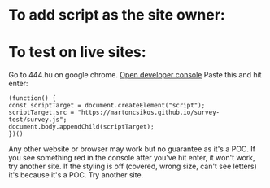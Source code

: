 # To add script as the site owner:
<script src="https://martoncsikos.github.io/survey-test/survey.js"></script>

# To test on live sites:
Go to 444.hu on google chrome.
[Open developer console](https://balsamiq.com/support/faqs/browserconsole)
Paste this and hit enter:

```
(function() {
const scriptTarget = document.createElement("script");
scriptTarget.src = "https://martoncsikos.github.io/survey-test/survey.js";
document.body.appendChild(scriptTarget);
})()
```

Any other website or browser may work but no guarantee as it's a POC.
If you see something red in the console after you've hit enter, it won't work, try another site.
If the styling is off (covered, wrong size, can't see letters) it's because it's a POC. Try another site.
